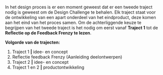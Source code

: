 
In het design proces is er een moment geweest dat er een tweede traject nodig is geweest om de Design Challenge te behalen. Elk traject staat voor de ontwikkeling van een apart onderdeel van het eindproduct, deze komen aan het eind van het proces samen. Om de achterliggende keuze te begrijpen van het tweede traject is het nodig om eerst vanaf __Traject 1__ tot de __Reflectie op de Feedback Frenzy te lezen__.

__Volgorde van de trajecten:__
1. Traject 1 __|__ idee- en concept
2. Reflectie feedback Frenzy (Aanleiding deelontwerpen)
3. Traject 2 __|__ idee- en concept
4. Traject 1 en 2 __|__ productontwikkeling
